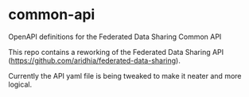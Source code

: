 # common-api
OpenAPI definitions for the Federated Data Sharing Common API

This repo contains a reworking of the Federated Data Sharing API (https://github.com/aridhia/federated-data-sharing).

Currently the API yaml file is being tweaked to make it neater and more logical. 
